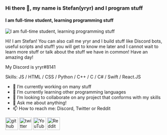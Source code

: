### Hi there 👋, my name is Stefan(yryr) and I program stuff
#### I am full-time student, learning programming stuff
![I am full-time student, learning programming stuff](https://cdn.discordapp.com/attachments/840604784519544885/932020822032408616/wallpaper.png)

Hi! I am Stefan! You can also call me yryr and I build stuff like Discord bots, useful scripts and stuff! you will get to know me later and I cannot wait to learn more stuff or talk about the stuff we have in common! Have an amazing day!

My Discord is yryr#8141

Skills: JS / HTML / CSS / Python / C++ / C / C# / Swift / React.JS

- 🔭 I’m currently working on many stuff 
- 🌱 I’m currently learning other programming languages  
- 👯 I’m looking to collaborate on any project that conforms with my skills 
- 💬 Ask me about anything! 
- 📫 How to reach me: Discord, Twitter or Reddit 


[<img src='https://cdn.jsdelivr.net/npm/simple-icons@3.0.1/icons/github.svg' alt='github' height='40'>](https://github.com/itsjustyryr) [<img src='https://cdn.jsdelivr.net/npm/simple-icons@3.0.1/icons/twitter.svg' alt='twitter' height='40'>](https://twitter.com/yryr_osu)  [<img src='https://cdn.jsdelivr.net/npm/simple-icons@3.0.1/icons/youtube.svg' alt='YouTube' height='40'>](https://www.youtube.com/channel/itsjustyryr)  [<img src='https://cdn.jsdelivr.net/npm/simple-icons@3.0.1/icons/reddit.svg' alt='Reddit' height='40'>](https://www.reddit.com/user/itsjustyryr)  

